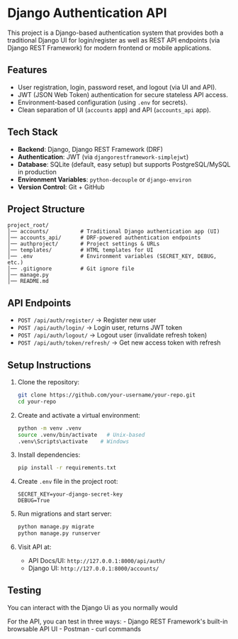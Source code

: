 # Django Authentication API

This project is a Django-based authentication system that provides both
a traditional Django UI for login/register as well as REST API endpoints
(via Django REST Framework) for modern frontend or mobile applications.

## Features

-   User registration, login, password reset, and logout (via UI and API).
-   JWT (JSON Web Token) authentication for secure stateless API access.
-   Environment-based configuration (using `.env` for secrets).
-   Clean separation of UI (`accounts` app) and API (`accounts_api`
    app).

## Tech Stack

-   **Backend**: Django, Django REST Framework (DRF)
-   **Authentication**: JWT (via `djangorestframework-simplejwt`)
-   **Database**: SQLite (default, easy setup) but supports
    PostgreSQL/MySQL in production
-   **Environment Variables**: `python-decouple` or `django-environ`
-   **Version Control**: Git + GitHub

## Project Structure

    project_root/
    │── accounts/          # Traditional Django authentication app (UI)
    │── accounts_api/      # DRF-powered authentication endpoints
    │── authproject/       # Project settings & URLs
    │── templates/         # HTML templates for UI
    │── .env               # Environment variables (SECRET_KEY, DEBUG, etc.)
    │── .gitignore         # Git ignore file
    │── manage.py
    │── README.md

## API Endpoints

-   `POST /api/auth/register/` → Register new user
-   `POST /api/auth/login/` → Login user, returns JWT token
-   `POST /api/auth/logout/` → Logout user (invalidate refresh token)
-   `POST /api/auth/token/refresh/` → Get new access token with refresh

## Setup Instructions

1.  Clone the repository:

    ``` bash
    git clone https://github.com/your-username/your-repo.git
    cd your-repo
    ```

2.  Create and activate a virtual environment:

    ``` bash
    python -m venv .venv
    source .venv/bin/activate   # Unix-based
    .venv\Scripts\activate    # Windows
    ```

3.  Install dependencies:

    ``` bash
    pip install -r requirements.txt
    ```

4.  Create `.env` file in the project root:

    ``` env
    SECRET_KEY=your-django-secret-key
    DEBUG=True
    ```

5.  Run migrations and start server:

    ``` bash
    python manage.py migrate
    python manage.py runserver
    ```

6.  Visit API at:

    -   API Docs/UI: `http://127.0.0.1:8000/api/auth/`
    -   Django UI: `http://127.0.0.1:8000/accounts/`

## Testing

You can interact with the Django Ui as you normally would

For the API, you can test in three ways: - Django REST Framework's built-in
browsable API UI - Postman - curl commands

